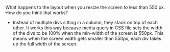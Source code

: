 What happens to the layout when you resize the screen to less than 550 px. How do you think that works?
- Instead of multiple divs sitting in a column, they stack on top of each other. It works this way because media query in CSS file sets the width of the divs to be 100% when the min-width of the screen is 550px. This means when the screen width gets smaller than 550px, each div takes up the full width of the screen.
